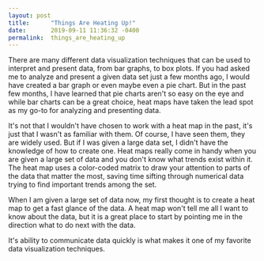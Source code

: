 ```yaml
---
layout: post
title:      "Things Are Heating Up!"
date:       2019-09-11 11:36:32 -0400
permalink:  things_are_heating_up
---
```



There are many different data visualization techniques that can be used to interpret and present data, from bar graphs, to box plots. If you had asked me to analyze and present a given data set just a few months ago, I would have created a bar graph or even maybe even a pie chart. But in the past few months, I have learned that pie charts aren't so easy on the eye and while bar charts can be a great choice, heat maps have taken the lead spot as my go-to for analyzing and presenting data.

It's not that I wouldn't have chosen to work with a heat map in the past, it's just that I wasn't as familiar with them. Of course, I have seen them, they are widely used. But if I was given a large data set, I didn't have the knowledge of how to create one.  Heat maps really come in handy when you are given a large set of data and you don't know what trends exist within it. The heat map uses a color-coded matrix to draw your attention to parts of the data that matter the most, saving time sifting through numerical data trying to find important trends among the set.

When I am given a large set of data now, my first thought is to create a heat map to get a fast glance of the data. A heat map won't tell me all I want to know about the data, but it is a great place to start by pointing me in the direction what to do next with the data. 

It's ability to communicate data quickly is what makes it one of my favorite data visualization techniques.

